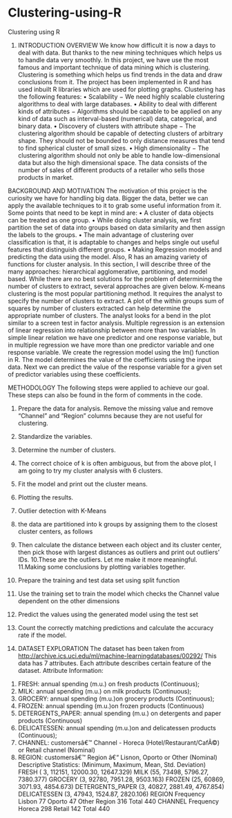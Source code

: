 # Clustering-using-R
Clustering using R
1. INTRODUCTION
OVERVIEW
We know how difficult it is now a days to deal with data. But thanks to the new mining
techniques which helps us to handle data very smoothly.
In this project, we have use the most famous and important technique of data mining
which is clustering.
Clustering is something which helps us find trends in the data and draw conclusions
from it. The project has been implemented in R and has used inbuilt R libraries which
are used for plotting graphs.
Clustering has the following features:
• Scalability − We need highly scalable clustering algorithms to deal with large databases.
• Ability to deal with different kinds of attributes − Algorithms should be capable to be applied on any
kind of data such as interval-based (numerical) data, categorical, and binary data.
• Discovery of clusters with attribute shape − The clustering algorithm should be capable of detecting
clusters of arbitrary shape. They should not be bounded to only distance measures that tend to find
spherical cluster of small sizes.
• High dimensionality − The clustering algorithm should not only be able to handle low-dimensional data
but also the high dimensional space.
The data consists of the number of sales of different products of a retailer who sells
those products in market.

BACKGROUND AND MOTIVATION
The motivation of this project is the curiosity we have for handling big data.
Bigger the data, better we can apply the available techniques to it to grab some
useful information from it.
Some points that need to be kept in mind are:
• A cluster of data objects can be treated as one group.
• While doing cluster analysis, we first partition the set of data into groups based on data similarity and
then assign the labels to the groups.
• The main advantage of clustering over classification is that, it is adaptable to changes and helps single
out useful features that distinguish different groups.
• Making Regression models and predicting the data using the model.
Also, R has an amazing variety of functions for cluster analysis. In this section, I will
describe three of the many approaches: hierarchical agglomerative, partitioning, and
model based. While there are no best solutions for the problem of determining the
number of clusters to extract, several approaches are given below.
K-means clustering is the most popular partitioning method. It requires the analyst
to specify the number of clusters to extract. A plot of the within groups sum of
squares by number of clusters extracted can help determine the appropriate
number of clusters. The analyst looks for a bend in the plot similar to a screen test
in factor analysis.
Multiple regression is an extension of linear regression into relationship between
more than two variables. In simple linear relation we have one predictor and one
response variable, but in multiple regression we have more than one predictor
variable and one response variable.
We create the regression model using the lm() function in R. The model
determines the value of the coefficients using the input data. Next we can predict
the value of the response variable for a given set of predictor variables using these
coefficients.

METHODOLOGY
The following steps were applied to achieve our goal. These steps can also be found in the
form of comments in the code.
1. Prepare the data for analysis. Remove the missing value and remove “Channel” and
“Region” columns because they are not useful for clustering.
2. Standardize the variables.
3. Determine the number of clusters.
4. The correct choice of k is often ambiguous, but from the above plot, I am going to try
my cluster analysis with 6 clusters.
5. Fit the model and print out the cluster means.
6. Plotting the results.
7. Outlier detection with K-Means
8. the data are partitioned into k groups by assigning them to the closest cluster centers,
as follows
9. Then calculate the distance between each object and its cluster center, then pick those
with largest distances as outliers and print out outliers’ IDs.
10.These are the outliers. Let me make it more meaningful.
11.Making some conclusions by plotting variables together.
12. Prepare the training and test data set using split function
13. Use the training set to train the model which checks the Channel value dependent on
the other dimensions
14. Predict the values using the generated model using the test set
15. Count the correctly matching predictions and calculate the accuracy rate if the
model.

2. DATASET EXPLORATION
The dataset has been taken from http://archive.ics.uci.edu/ml/machine-learningdatabases/00292/
This data has 7 attributes. Each attribute describes certain feature of the dataset.
Attribute Information:
1) FRESH: annual spending (m.u.) on fresh products (Continuous);
2) MILK: annual spending (m.u.) on milk products (Continuous);
3) GROCERY: annual spending (m.u.)on grocery products (Continuous);
4) FROZEN: annual spending (m.u.)on frozen products (Continuous)
5) DETERGENTS_PAPER: annual spending (m.u.) on detergents and paper products
(Continuous)
6) DELICATESSEN: annual spending (m.u.)on and delicatessen products (Continuous);
7) CHANNEL: customersâ€™ Channel - Horeca (Hotel/Restaurant/CafÃ©) or Retail
channel (Nominal)
8) REGION: customersâ€™ Region â€“ Lisnon, Oporto or Other (Nominal)
Descriptive Statistics:
(Minimum, Maximum, Mean, Std. Deviation)
FRESH ( 3, 112151, 12000.30, 12647.329)
MILK (55, 73498, 5796.27, 7380.377)
GROCERY (3, 92780, 7951.28, 9503.163)
FROZEN (25, 60869, 3071.93, 4854.673)
DETERGENTS_PAPER (3, 40827, 2881.49, 4767.854)
DELICATESSEN (3, 47943, 1524.87, 2820.106)
REGION Frequency
Lisbon 77
Oporto 47
Other Region 316
Total 440
CHANNEL Frequency
Horeca 298
Retail 142
Total 440
